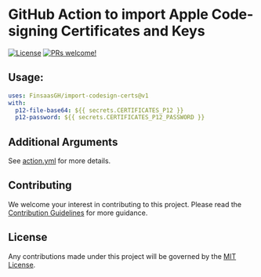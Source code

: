 # GitHub Action to import Apple Code-signing Certificates and Keys

[![License](https://img.shields.io/badge/license-MIT-green.svg?style=flat)](LICENSE)
[![PRs welcome!](https://img.shields.io/badge/PRs-welcome-brightgreen.svg)](CONTRIBUTING.md)

## Usage:

```yaml
uses: FinsaasGH/import-codesign-certs@v1
with: 
  p12-file-base64: ${{ secrets.CERTIFICATES_P12 }}
  p12-password: ${{ secrets.CERTIFICATES_P12_PASSWORD }}
```

## Additional Arguments

See [action.yml](action.yml) for more details.

## Contributing

We welcome your interest in contributing to this project. Please read the [Contribution Guidelines](CONTRIBUTING.md) for more guidance.

## License

Any contributions made under this project will be governed by the [MIT License](LICENSE).
